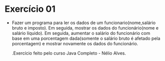 <h1> Exercício 01
</h1>

<ul>
    <li>Fazer um programa para ler os dados de um funcionario(nome,salário bruto e imposto). Em seguida, mostrar os dados do funcionário(nome e salário líquido). Em seguida, aumentar o salário do funcionário com base em uma porcentagem dada(somente o salário bruto é afetado pela porcentagem) e mostrar novamente os dados do funcionário.</li>

   .Exercício feito pelo curso Java Completo - Nélio Alves.




